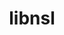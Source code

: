 ---
title: "libnsl"
layout: cache
categories: [package, develop]
meta: {"compilers": ["gcc@11.4.0", "gcc@13.2.0"], "num_specs": 33, "num_specs_by_stack": {"hep": 33, "root": 33}, "oss": ["ubuntu22.04", "ubuntu24.04"], "platforms": ["linux"], "stacks": ["hep", "root"], "targets": ["x86_64_v3"], "versions": ["2.0.1"]}
spec_details: [{"compiler": "gcc@11.4.0", "hash": "3rlrrjgztgtkgwefssgqbicgmc7myrzw", "os": "ubuntu22.04", "platform": "linux", "size": "-", "stacks": ["hep", "root"], "target": "x86_64_v3", "variants": ["build_system=autotools"], "versions": ["2.0.1"]}, {"compiler": "gcc@11.4.0", "hash": "4ebtitlesnofoyc4lky7hikokjnv7lvi", "os": "ubuntu22.04", "platform": "linux", "size": "-", "stacks": ["hep", "root"], "target": "x86_64_v3", "variants": ["build_system=autotools"], "versions": ["2.0.1"]}, {"compiler": "gcc@13.2.0", "hash": "4kjacp56vrqwdsyaeiolmiigghv22lys", "os": "ubuntu24.04", "platform": "linux", "size": "-", "stacks": ["hep", "root"], "target": "x86_64_v3", "variants": ["build_system=autotools"], "versions": ["2.0.1"]}, {"compiler": "gcc@11.4.0", "hash": "6szkmgqdl4wcuqdustwl5pk66mpvnddg", "os": "ubuntu22.04", "platform": "linux", "size": "-", "stacks": ["hep", "root"], "target": "x86_64_v3", "variants": ["build_system=autotools"], "versions": ["2.0.1"]}, {"compiler": "gcc@11.4.0", "hash": "azoyq3zop3skyjxvhr43fqvk2hmvslfj", "os": "ubuntu22.04", "platform": "linux", "size": "-", "stacks": ["hep", "root"], "target": "x86_64_v3", "variants": ["build_system=autotools"], "versions": ["2.0.1"]}, {"compiler": "gcc@13.2.0", "hash": "bmr5mmkcfb7edq6sy4bdsvclcrecih5z", "os": "ubuntu24.04", "platform": "linux", "size": "-", "stacks": ["hep", "root"], "target": "x86_64_v3", "variants": ["build_system=autotools"], "versions": ["2.0.1"]}, {"compiler": "gcc@11.4.0", "hash": "cbiqvtqbyyujhcsm6tvauflng5b4rtdb", "os": "ubuntu22.04", "platform": "linux", "size": "-", "stacks": ["hep", "root"], "target": "x86_64_v3", "variants": ["build_system=autotools"], "versions": ["2.0.1"]}, {"compiler": "gcc@13.2.0", "hash": "cxw76cbivnbyfgd7i57bhbfa7s7b7s2k", "os": "ubuntu24.04", "platform": "linux", "size": "-", "stacks": ["hep", "root"], "target": "x86_64_v3", "variants": ["build_system=autotools"], "versions": ["2.0.1"]}, {"compiler": "gcc@11.4.0", "hash": "dwpkd26qeh6an6d5bmkkqaegl6flvrgl", "os": "ubuntu22.04", "platform": "linux", "size": "-", "stacks": ["hep", "root"], "target": "x86_64_v3", "variants": ["build_system=autotools"], "versions": ["2.0.1"]}, {"compiler": "gcc@11.4.0", "hash": "f5vhtuls6qzt3h5lduvq5up7sfdoshbv", "os": "ubuntu22.04", "platform": "linux", "size": "-", "stacks": ["hep", "root"], "target": "x86_64_v3", "variants": ["build_system=autotools"], "versions": ["2.0.1"]}, {"compiler": "gcc@13.2.0", "hash": "grie7klqq6fm7hvoi2dqpnjhqrprcob6", "os": "ubuntu24.04", "platform": "linux", "size": "-", "stacks": ["hep", "root"], "target": "x86_64_v3", "variants": ["build_system=autotools"], "versions": ["2.0.1"]}, {"compiler": "gcc@11.4.0", "hash": "gxi5sacihxfl327y5vcm65aztx2nryck", "os": "ubuntu22.04", "platform": "linux", "size": "-", "stacks": ["hep", "root"], "target": "x86_64_v3", "variants": ["build_system=autotools"], "versions": ["2.0.1"]}, {"compiler": "gcc@11.4.0", "hash": "hzgmtzacqut7p64x6gvtbmnuxn2dgwaf", "os": "ubuntu22.04", "platform": "linux", "size": "-", "stacks": ["hep", "root"], "target": "x86_64_v3", "variants": ["build_system=autotools"], "versions": ["2.0.1"]}, {"compiler": "gcc@11.4.0", "hash": "j7uqzuindpm3xx2xngzppufvlcr4vxhq", "os": "ubuntu22.04", "platform": "linux", "size": "-", "stacks": ["hep", "root"], "target": "x86_64_v3", "variants": ["build_system=autotools"], "versions": ["2.0.1"]}, {"compiler": "gcc@13.2.0", "hash": "k3acvmn4crljm7oxfzah5isg66nsppsy", "os": "ubuntu24.04", "platform": "linux", "size": "-", "stacks": ["hep", "root"], "target": "x86_64_v3", "variants": ["build_system=autotools"], "versions": ["2.0.1"]}, {"compiler": "gcc@11.4.0", "hash": "kmbhpbtjrdamxblkbfcklomvy7ypl7qb", "os": "ubuntu22.04", "platform": "linux", "size": "-", "stacks": ["hep", "root"], "target": "x86_64_v3", "variants": ["build_system=autotools"], "versions": ["2.0.1"]}, {"compiler": "gcc@11.4.0", "hash": "mfp3dfs32prl73ojqqd7nagy7bdglic4", "os": "ubuntu22.04", "platform": "linux", "size": "-", "stacks": ["hep", "root"], "target": "x86_64_v3", "variants": ["build_system=autotools"], "versions": ["2.0.1"]}, {"compiler": "gcc@11.4.0", "hash": "mohcqdwcc3x2jnhfq3sssxrmesxidl2o", "os": "ubuntu22.04", "platform": "linux", "size": "-", "stacks": ["hep", "root"], "target": "x86_64_v3", "variants": ["build_system=autotools"], "versions": ["2.0.1"]}, {"compiler": "gcc@11.4.0", "hash": "moj7pz44qkykmbv4mjhqztxnpi4w2cr3", "os": "ubuntu22.04", "platform": "linux", "size": "-", "stacks": ["hep", "root"], "target": "x86_64_v3", "variants": ["build_system=autotools"], "versions": ["2.0.1"]}, {"compiler": "gcc@11.4.0", "hash": "neukwa6yqxmftou3pegoxkvvx2vd2s3x", "os": "ubuntu22.04", "platform": "linux", "size": "-", "stacks": ["hep", "root"], "target": "x86_64_v3", "variants": ["build_system=autotools"], "versions": ["2.0.1"]}, {"compiler": "gcc@11.4.0", "hash": "okltsdxwh57p4h45byq74d567wrgdk3x", "os": "ubuntu22.04", "platform": "linux", "size": "-", "stacks": ["hep", "root"], "target": "x86_64_v3", "variants": ["build_system=autotools"], "versions": ["2.0.1"]}, {"compiler": "gcc@11.4.0", "hash": "pdv2s33rmb7hz3g4l7y54beh43wisyjc", "os": "ubuntu22.04", "platform": "linux", "size": "-", "stacks": ["hep", "root"], "target": "x86_64_v3", "variants": ["build_system=autotools"], "versions": ["2.0.1"]}, {"compiler": "gcc@11.4.0", "hash": "prhwd3hpji2yulgynyth2kibfwvkgrhn", "os": "ubuntu22.04", "platform": "linux", "size": "-", "stacks": ["hep", "root"], "target": "x86_64_v3", "variants": ["build_system=autotools"], "versions": ["2.0.1"]}, {"compiler": "gcc@11.4.0", "hash": "qkjkvq6tp66s3zbclwip46wlehyfgwg3", "os": "ubuntu22.04", "platform": "linux", "size": "-", "stacks": ["hep", "root"], "target": "x86_64_v3", "variants": ["build_system=autotools"], "versions": ["2.0.1"]}, {"compiler": "gcc@13.2.0", "hash": "tis4trakbbhefrwylzvjmh6nnu5gvsr2", "os": "ubuntu24.04", "platform": "linux", "size": "-", "stacks": ["hep", "root"], "target": "x86_64_v3", "variants": ["build_system=autotools"], "versions": ["2.0.1"]}, {"compiler": "gcc@11.4.0", "hash": "u5vzeq6zrv4yyrwr6a65uafyb2uil7ug", "os": "ubuntu22.04", "platform": "linux", "size": "-", "stacks": ["hep", "root"], "target": "x86_64_v3", "variants": ["build_system=autotools"], "versions": ["2.0.1"]}, {"compiler": "gcc@11.4.0", "hash": "uac5e46pbgvrtfbtizyc4osxlm3mblbs", "os": "ubuntu22.04", "platform": "linux", "size": "-", "stacks": ["hep", "root"], "target": "x86_64_v3", "variants": ["build_system=autotools"], "versions": ["2.0.1"]}, {"compiler": "gcc@11.4.0", "hash": "wca6wxbrrpdnylcitm3yi7uw755eypyz", "os": "ubuntu22.04", "platform": "linux", "size": "-", "stacks": ["hep", "root"], "target": "x86_64_v3", "variants": ["build_system=autotools"], "versions": ["2.0.1"]}, {"compiler": "gcc@13.2.0", "hash": "wel7lsax6wqtgpef7cixas4lwj655mfv", "os": "ubuntu24.04", "platform": "linux", "size": "-", "stacks": ["hep", "root"], "target": "x86_64_v3", "variants": ["build_system=autotools"], "versions": ["2.0.1"]}, {"compiler": "gcc@11.4.0", "hash": "ydhzgybxmjkip6xd7fjcsaah3jx4nluy", "os": "ubuntu22.04", "platform": "linux", "size": "-", "stacks": ["hep", "root"], "target": "x86_64_v3", "variants": ["build_system=autotools"], "versions": ["2.0.1"]}, {"compiler": "gcc@11.4.0", "hash": "yhk7f3xcvlodx45up356qq3g2mkqqgmz", "os": "ubuntu22.04", "platform": "linux", "size": "-", "stacks": ["hep", "root"], "target": "x86_64_v3", "variants": ["build_system=autotools"], "versions": ["2.0.1"]}, {"compiler": "gcc@13.2.0", "hash": "yvfxtn2cxb6aytc3ztveo2ys77hf7glu", "os": "ubuntu24.04", "platform": "linux", "size": "-", "stacks": ["hep", "root"], "target": "x86_64_v3", "variants": ["build_system=autotools"], "versions": ["2.0.1"]}, {"compiler": "gcc@13.2.0", "hash": "ywyj2aqemdlmpmt6ky3wfrjmqjnlcier", "os": "ubuntu24.04", "platform": "linux", "size": "-", "stacks": ["hep", "root"], "target": "x86_64_v3", "variants": ["build_system=autotools"], "versions": ["2.0.1"]}]
---